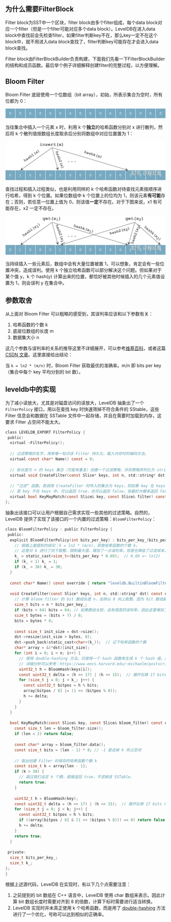 ## 为什么需要FilterBlock
Filter block为SST中一个区块，filter block由多个filter组成，每个data block对应一个filter（但是一个filter可能对应多个data block）。LevelDB在进入data block中查找前会先检查filter，如果filter判断key不在，那么key一定不在这个block中，就不用进入data block查找了，filter判断key可能存在才会进入data block查找。

Filter block由FilterBlockBuilder负责构建，下面我们先看一下FilterBlockBuilder的结构和成员函数。最后举个例子详细解释创建filter的完整过程，以方便理解。



## **Bloom Filter**

Bloom Filter 底层使用一个位数组（bit array），初始，所表示集合为空时，所有位都为 0：

<img src="./img/bloom-1.png" style="zoom:67%;" />

当往集合中插入一个元素 x 时，利用 k 个**独立**的哈希函数分别对 x 进行散列，然后将 k 个散列值按数组长度取余后分别将数组中对应位置置为 1：

<img src="./img/bloom-2.jpg" style="zoom:67%;" />

查找过程和插入过程类似，也是利用同样的 k 个哈希函数对待查找元素按顺序进行哈希，得到 k 个位置。如果位数组中 k 个位置上的位均为 1，则该元素**有可能**存在；否则，若任意一位置上值为 0，则该值**一定**不存在。对于下图来说，x1 有可能存在，x2 一定不存在。

<img src="./img/bloom-3.jpg" style="zoom:67%;" />

当持续插入一些元素后，数组中会有大量位置被置 1，可以想象，肯定会有一些位置冲突，造成误判。使用 k 个独立哈希函数可以部分解决这个问题。但如果对于某个值 y，k 个 hash(y) 计算出来的位置，都恰好被其他时候插入的几个元素值设置为 1，则会误判 y 在集合中。



## **参数取舍**

从上面对 Bloom Filter 可以粗略的感受到，其误判率应该和以下参数有关：

1. 哈希函数的个数 k
2. 底层位数组的长度 m
3. 数据集大小 n

这几个参数与误判率的关系的推导这里不详细展开，可以参考[维基百科](https://link.zhihu.com/?target=https%3A//en.wikipedia.org/wiki/Bloom_filter)，或者这篇 [CSDN 文章](https://link.zhihu.com/?target=https%3A//blog.csdn.net/jiaomeng/article/details/1495500)。这里直接给出结论：

当 `k = ln2 * (m/n)` 时，Bloom Filter 获取最优的准确率。m/n 即 bits per key（集合中每个 key 平均分到的 bit 数）。



## **leveldb中的实现**

为了减小读放大，尤其是对磁盘访问的读放大，LevelDB 抽象出了一个 `FilterPolicy` 接口，用以在查找 key 时快速筛掉不符合条件的 SStable，这些 Filter 信息会和数据在 SSTable 文件中一起存储，并且在需要时加载到内存，这要求 Filter 占空间不能太大。

```c
class LEVELDB_EXPORT FilterPolicy {
 public:
  virtual ~FilterPolicy();

  // 过滤策略的名字，用来唯一标识该 Filter 持久化、载入内存时的编码方法。
  virtual const char* Name() const = 0;

  // 给长度为 n 的 keys 集合（可能有重复）创建一个过滤策略，并将策略序列化为 string ，追加到 dst 最后。
  virtual void CreateFilter(const Slice* keys, int n, std::string* dst) const = 0;

  // “过滤” 函数。若调用 CreateFilter 时传入的集合为 keys，则如果 key 在 keys 中，则必须返回 true。
  // 若 key 不在 keys 中，可以返回 true，也可以返回 false，但最好大概率返回 false。
  virtual bool KeyMayMatch(const Slice& key, const Slice& filter) const = 0;
};
```

抽象出该接口可以让用户根据自己需求实现一些其他的过滤策略。自然的，LevelDB 提供了实现了该接口的一个内置的过滤策略：`BloomFilterPolicy`：

```c
class BloomFilterPolicy : public FilterPolicy {
 public:
  explicit BloomFilterPolicy(int bits_per_key) : bits_per_key_(bits_per_key) {
    // 根据上面提到的结论：k = ln2 * (m/n)，获取哈希函数的个数 k。
    // 这里对 k 进行了向下取整、限制最大值，增加了一点误判率，但是也降低了过滤成本。
    k_ = static_cast<size_t>(bits_per_key * 0.69);  // 0.69 =~ ln(2)
    if (k_ < 1) k_ = 1;
    if (k_ > 30) k_ = 30;
  }

  const char* Name() const override { return "leveldb.BuiltinBloomFilter2"; }

  void CreateFilter(const Slice* keys, int n, std::string* dst) const override {
    // 计算 bloom filter 的 bit 数组长度 n，会除以 8 向上取整，因为 bit 数组最后会用 char 数组表示
    size_t bits = n * bits_per_key_;
    if (bits < 64) bits = 64; // 如果数组太短，会有很高的误判率，因此这里增加了一个最小长度限定。
    size_t bytes = (bits + 7) / 8;
    bits = bytes * 8;

    const size_t init_size = dst->size();
    dst->resize(init_size + bytes, 0);
    dst->push_back(static_cast<char>(k_));  // 记下哈希函数的个数
    char* array = &(*dst)[init_size];
    for (int i = 0; i < n; i++) {
      // 使用 double-hashing 方法，仅使用一个 hash 函数来生成 k 个 hash 值，近似等价于使用 k 个哈希函数的效果
      // 详细分析可以参考：https://www.eecs.harvard.edu/~michaelm/postscripts/rsa2008.pdf
      uint32_t h = BloomHash(keys[i]);
      const uint32_t delta = (h >> 17) | (h << 15);  // 循环右移 17 bits 作为步长
      for (size_t j = 0; j < k_; j++) {
        const uint32_t bitpos = h % bits;
        array[bitpos / 8] |= (1 << (bitpos % 8));
        h += delta;
      }
    }
  }

  bool KeyMayMatch(const Slice& key, const Slice& bloom_filter) const override {
    const size_t len = bloom_filter.size();
    if (len < 2) return false;

    const char* array = bloom_filter.data();
    const size_t bits = (len - 1) * 8; // -1 是去掉 k 所占空间

    // 取出创建 Filter 时保存的哈希函数个数 k
    const size_t k = array[len - 1];
    if (k > 30) {
      // 超过我们设定 k 个数，直接返回 true，不滤掉该 SSTable.
      return true;
    }

    uint32_t h = BloomHash(key);
    const uint32_t delta = (h >> 17) | (h << 15);  // 循环右移 17 bits 作为步长
    for (size_t j = 0; j < k; j++) {
      const uint32_t bitpos = h % bits;
      if ((array[bitpos / 8] & (1 << (bitpos % 8))) == 0) return false;
      h += delta;
    }
    return true;
  }

 private:
  size_t bits_per_key_;
  size_t k_;
};
}
```

根据上述源代码，LevelDB 在实现时，有以下几个点需要注意：

1. 之前提到的 bit 数组在 C++ 语言中，LevelDB 使用 char 数组来表示。因此计算 bit 数组长度时需要对齐到 8 的倍数，计算下标时需要进行适当转换。
2. LevelDB 实现时并未真正使用 k 个哈希函数，而是用了 [double-hashing](https://link.zhihu.com/?target=https%3A//www.eecs.harvard.edu/~michaelm/postscripts/rsa2008.pdf) 方法进行了一个优化，号称可以达到相似的正确率。